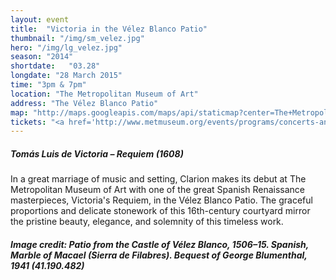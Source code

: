 ```yaml
---
layout: event
title:  "Victoria in the Vélez Blanco Patio"
thumbnail: "/img/sm_velez.jpg"
hero: "/img/lg_velez.jpg"
season: "2014"
shortdate:   "03.28"
longdate: "28 March 2015"
time: "3pm & 7pm"
location: "The Metropolitan Museum of Art"
address: "The Vélez Blanco Patio"
map: "http://maps.googleapis.com/maps/api/staticmap?center=The+Metropolitan+Museum+of+Art,+New York,+NY&zoom=16&size=700x300&visual_refresh=true&maptype=roadmap&markers=color:green%7Clabel:A%7C40.779532,-73.963346&sensor=false"
tickets: "<a href='http://www.metmuseum.org/events/programs/concerts-and-performances/clarion-society?eid=4672' class='btn btn-default'>Buy Now</a>"
---
```


##### Tomás Luis de Victoria – Requiem (1608)

In a great marriage of music and setting, Clarion makes its debut at The Metropolitan Museum of Art with one of the great Spanish Renaissance masterpieces, Victoria's Requiem, in the Vélez Blanco Patio.  The graceful proportions and delicate stonework of this 16th-century courtyard mirror the pristine beauty, elegance, and solemnity of this timeless work.

##### Image credit: Patio from the Castle of Vélez Blanco, 1506–15. Spanish, Marble of Macael (Sierra de Filabres). Bequest of George Blumenthal, 1941 (41.190.482)
